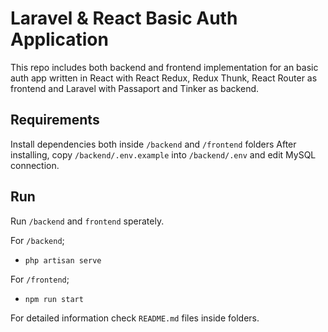 # Laravel & React Basic Auth Application

This repo includes both backend and frontend implementation for an basic auth app written in React with React Redux, Redux Thunk, React Router as frontend and Laravel with Passaport and Tinker as backend.

## Requirements
Install dependencies both inside `/backend` and `/frontend` folders
After installing, copy `/backend/.env.example` into `/backend/.env` and edit MySQL connection.

## Run

Run `/backend` and `frontend` sperately.

For `/backend`;
-  `php artisan serve`

For `/frontend`;
- `npm run start`

For detailed information check `README.md` files inside folders.